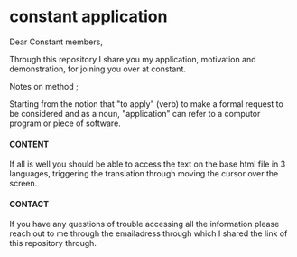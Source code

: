 # constant application 

Dear Constant members, 

Through this repository I share you my application, motivation and demonstration, for joining you over at constant. 

Notes on method ; 

Starting from the notion that "to apply" (verb) to make a formal request to be considered and as a noun, "application" can refer to a computor program or piece of software. 


#### CONTENT 

If all is well you should be able to access the text on the base html file in 3 languages, triggering the translation through moving the cursor over the screen.  



#### CONTACT 

If you have any questions of trouble accessing all the information please reach out to me through the emailadress through which I shared the link of this repository through. 


